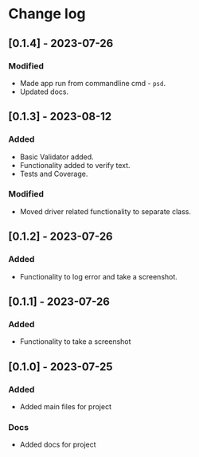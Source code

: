 # Change log

## [0.1.4] - 2023-07-26

### Modified
- Made app run from commandline cmd - `psd`.
- Updated docs.

## [0.1.3] - 2023-08-12

### Added
- Basic Validator added.
- Functionality added to verify text.
- Tests and Coverage.

### Modified
- Moved driver related functionality to separate class.

## [0.1.2] - 2023-07-26

### Added
- Functionality to log error and take a screenshot.

## [0.1.1] - 2023-07-26

### Added 
- Functionality to take a screenshot

## [0.1.0] - 2023-07-25

### Added
- Added main files for project
### Docs
- Added docs for project